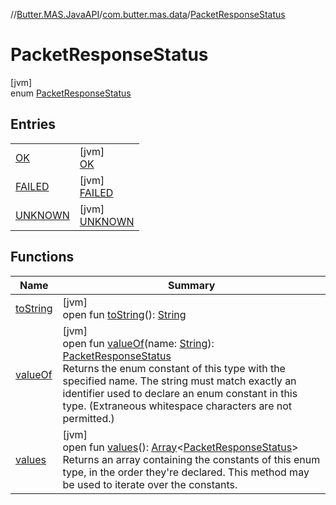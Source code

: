 //[Butter.MAS.JavaAPI](../../../index.md)/[com.butter.mas.data](../index.md)/[PacketResponseStatus](index.md)

# PacketResponseStatus

[jvm]\
enum [PacketResponseStatus](index.md)

## Entries

| | |
|---|---|
| [OK](-o-k/index.md) | [jvm]<br>[OK](-o-k/index.md) |
| [FAILED](-f-a-i-l-e-d/index.md) | [jvm]<br>[FAILED](-f-a-i-l-e-d/index.md) |
| [UNKNOWN](-u-n-k-n-o-w-n/index.md) | [jvm]<br>[UNKNOWN](-u-n-k-n-o-w-n/index.md) |

## Functions

| Name | Summary |
|---|---|
| [toString](to-string.md) | [jvm]<br>open fun [toString](to-string.md)(): [String](https://docs.oracle.com/javase/8/docs/api/java/lang/String.html) |
| [valueOf](value-of.md) | [jvm]<br>open fun [valueOf](value-of.md)(name: [String](https://docs.oracle.com/javase/8/docs/api/java/lang/String.html)): [PacketResponseStatus](index.md)<br>Returns the enum constant of this type with the specified name. The string must match exactly an identifier used to declare an enum constant in this type. (Extraneous whitespace characters are not permitted.) |
| [values](values.md) | [jvm]<br>open fun [values](values.md)(): [Array](https://kotlinlang.org/api/core/kotlin-stdlib/kotlin/-array/index.html)&lt;[PacketResponseStatus](index.md)&gt;<br>Returns an array containing the constants of this enum type, in the order they're declared. This method may be used to iterate over the constants. |